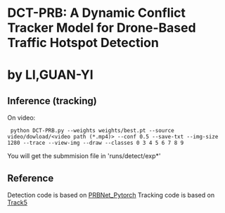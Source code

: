 # DCT-PRB: A Dynamic Conflict Tracker Model for Drone-Based Traffic Hotspot Detection
# by LI,GUAN-YI

## Inference (tracking)
On video:
``` shell
 python DCT-PRB.py --weights weights/best.pt --source video/dowload/<video path (*.mp4)> --conf 0.5 --save-txt --img-size 1280 --trace --view-img --draw --classes 0 3 4 5 6 7 8 9
```

You will get the submmision file in 'runs/detect/exp*'

## Reference 
Detection code is based on [PRBNet_Pytorch](https://github.com/pingyang1117/PRBNet_PyTorch)
Tracking code is based on [Track5](https://github.com/NYCU-AICVLab/AICITY_2023_Track5)


